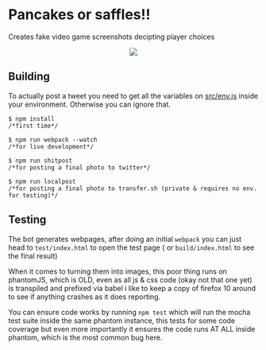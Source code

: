 # Pancakes or saffles!!
Creates fake video game screenshots decipting player choices

<div align="center"><img src="https://pbs.twimg.com/media/C6awIPJXQAAgOcF.jpg:orig" /></div>

## Building
To actually post a tweet you need to get all the variables on [src/env.js](https://github.com/walaura/tough-choices-bot/blob/master/src/env.js) inside your environment. Otherwise you can ignore that.

    $ npm install
    /*first time*/

    $ npm run webpack --watch
    /*for live development*/

    $ npm run shitpost
    /*for posting a final photo to twitter*/

	$ npm run localpost
	/*for posting a final photo to transfer.sh (private & requires no env. for testing)*/


## Testing
The bot generates webpages, after doing an initial `webpack` you can just head to  `test/index.html` to open the test page ( or `build/index.html` to see the final result)

When it comes to turning them into images, this poor thing runs on phantomJS, which is OLD, even as all js & css code (okay not that one yet) is transpiled and prefixed via babel i like to keep a copy of firefox 10 around to see if anything crashes as it does reporting.

You can ensure code works by running `npm test` which will run the mocha test suite inside the same phantom instance, this tests for some code coverage but even more importantly it ensures the code runs AT ALL inside phantom, which is the most common bug here.
